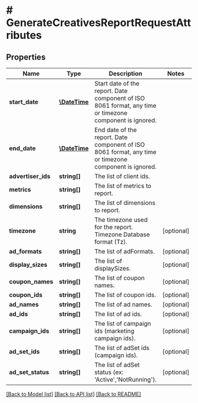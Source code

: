 # # GenerateCreativesReportRequestAttributes

## Properties

Name | Type | Description | Notes
------------ | ------------- | ------------- | -------------
**start_date** | [**\DateTime**](\DateTime.md) | Start date of the report. Date component of ISO 8061 format, any time or timezone component is ignored. |
**end_date** | [**\DateTime**](\DateTime.md) | End date of the report. Date component of ISO 8061 format, any time or timezone component is ignored. |
**advertiser_ids** | **string[]** | The list of client ids. |
**metrics** | **string[]** | The list of metrics to report. |
**dimensions** | **string[]** | The list of dimensions to report. |
**timezone** | **string** | The timezone used for the report. Timezone Database format (Tz). | [optional]
**ad_formats** | **string[]** | The list of adFormats. | [optional]
**display_sizes** | **string[]** | The list of displaySizes. | [optional]
**coupon_names** | **string[]** | The list of coupon names. | [optional]
**coupon_ids** | **string[]** | The list of coupon ids. | [optional]
**ad_names** | **string[]** | The list of ad names. | [optional]
**ad_ids** | **string[]** | The list of ad ids. | [optional]
**campaign_ids** | **string[]** | The list of campaign ids (marketing campaign ids). | [optional]
**ad_set_ids** | **string[]** | The list of adSet ids (campaign ids). | [optional]
**ad_set_status** | **string[]** | The list of adSet status (ex: &#39;Active&#39;,&#39;NotRunning&#39;). | [optional]

[[Back to Model list]](../../README.md#models) [[Back to API list]](../../README.md#endpoints) [[Back to README]](../../README.md)
